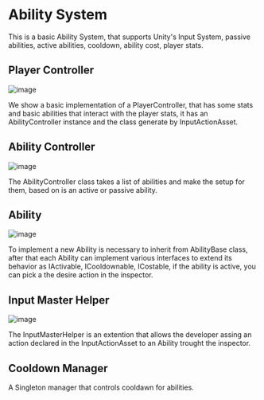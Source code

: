 # Ability System


This is a basic Ability System, that supports Unity's Input System, passive abilities, active abilities, cooldown, ability cost, player stats.

## Player Controller

![image](https://user-images.githubusercontent.com/20919016/224188316-cb30befa-4631-4afd-afa3-3eaeb1973683.png)

We show a basic implementation of a PlayerController, that has some stats and basic abilities that interact with the player stats, it has an AbilityController instance and the class generate by InputActionAsset.

## Ability Controller

![image](https://user-images.githubusercontent.com/20919016/224189042-f0383f06-a613-4bbb-a25d-b718faef2433.png)

The AbilityController class takes a list of abilities and make the setup for them, based on is an active or passive ability.

## Ability

![image](https://user-images.githubusercontent.com/20919016/224190130-ea4b6359-a88d-4dab-b60a-6f54d245065d.png)

To implement a new Ability is necessary to inherit from AbilityBase class, after that each Ability can implement various interfaces to extend its behavior as IActivable, ICooldownable, ICostable, if the ability is active, you can pick a the desire action in the inspector.

## Input Master Helper

![image](https://user-images.githubusercontent.com/20919016/224190160-7ae75d3e-be89-48a6-98e3-7530b81d1df2.png)

The InputMasterHelper is an extention that allows the developer assing an action declared in the InputActionAsset to an Ability trought the inspector.

## Cooldown Manager

A Singleton manager that controls cooldawn for abilities.
